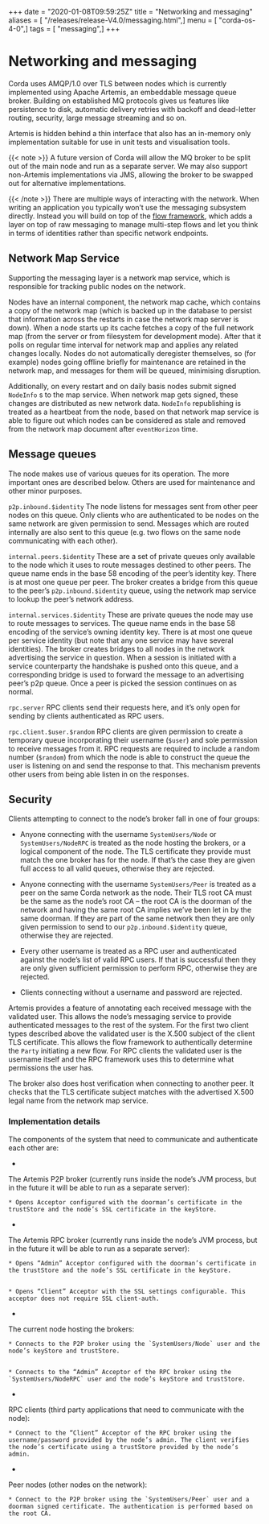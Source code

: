 +++
date = "2020-01-08T09:59:25Z"
title = "Networking and messaging"
aliases = [ "/releases/release-V4.0/messaging.html",]
menu = [ "corda-os-4-0",]
tags = [ "messaging",]
+++


# Networking and messaging

Corda uses AMQP/1.0 over TLS between nodes which is currently implemented using Apache Artemis, an embeddable message
            queue broker. Building on established MQ protocols gives us features like persistence to disk, automatic delivery
            retries with backoff and dead-letter routing, security, large message streaming and so on.

Artemis is hidden behind a thin interface that also has an in-memory only implementation suitable for use in
            unit tests and visualisation tools.


{{< note >}}
A future version of Corda will allow the MQ broker to be split out of the main node and run as a
                separate server. We may also support non-Artemis implementations via JMS, allowing the broker to be swapped
                out for alternative implementations.

{{< /note >}}
There are multiple ways of interacting with the network. When writing an application you typically won’t use the
            messaging subsystem directly. Instead you will build on top of the [flow framework](flow-state-machines.md),
            which adds a layer on top of raw messaging to manage multi-step flows and let you think in terms of identities
            rather than specific network endpoints.


## Network Map Service

Supporting the messaging layer is a network map service, which is responsible for tracking public nodes on the network.

Nodes have an internal component, the network map cache, which contains a copy of the network map (which is backed up in the database
                to persist that information across the restarts in case the network map server is down). When a node starts up its cache
                fetches a copy of the full network map (from the server or from filesystem for development mode). After that it polls on
                regular time interval for network map and applies any related changes locally.
                Nodes do not automatically deregister themselves, so (for example) nodes going offline briefly for maintenance are retained
                in the network map, and messages for them will be queued, minimising disruption.

Additionally, on every restart and on daily basis nodes submit signed `NodeInfo` s to the map service. When network map gets
                signed, these changes are distributed as new network data. `NodeInfo` republishing is treated as a heartbeat from the node,
                based on that network map service is able to figure out which nodes can be considered as stale and removed from the network
                map document after `eventHorizon` time.


## Message queues

The node makes use of various queues for its operation. The more important ones are described below. Others are used
                for maintenance and other minor purposes.



`p2p.inbound.$identity`
The node listens for messages sent from other peer nodes on this queue. Only clients who are authenticated to be
                            nodes on the same network are given permission to send. Messages which are routed internally are also sent to this
                            queue (e.g. two flows on the same node communicating with each other).


`internal.peers.$identity`
These are a set of private queues only available to the node which it uses to route messages destined to other peers.
                            The queue name ends in the base 58 encoding of the peer’s identity key. There is at most one queue per peer. The broker
                            creates a bridge from this queue to the peer’s `p2p.inbound.$identity` queue, using the network map service to lookup the
                            peer’s network address.


`internal.services.$identity`
These are private queues the node may use to route messages to services. The queue name ends in the base 58 encoding
                            of the service’s owning identity key. There is at most one queue per service identity (but note that any one service
                            may have several identities). The broker creates bridges to all nodes in the network advertising the service in
                            question. When a session is initiated with a service counterparty the handshake is pushed onto this queue, and a
                            corresponding bridge is used to forward the message to an advertising peer’s p2p queue. Once a peer is picked the
                            session continues on as normal.


`rpc.server`
RPC clients send their requests here, and it’s only open for sending by clients authenticated as RPC users.


`rpc.client.$user.$random`
RPC clients are given permission to create a temporary queue incorporating their username (`$user`) and sole
                            permission to receive messages from it. RPC requests are required to include a random number (`$random`) from
                            which the node is able to construct the queue the user is listening on and send the response to that. This mechanism
                            prevents other users from being able listen in on the responses.


## Security

Clients attempting to connect to the node’s broker fall in one of four groups:


* Anyone connecting with the username `SystemUsers/Node` or `SystemUsers/NodeRPC` is treated as the node hosting the brokers, or a logical
                        component of the node. The TLS certificate they provide must match the one broker has for the node. If that’s the case
                        they are given full access to all valid queues, otherwise they are rejected.


* Anyone connecting with the username `SystemUsers/Peer` is treated as a peer on the same Corda network as the node. Their
                        TLS root CA must be the same as the node’s root CA – the root CA is the doorman of the network and having the same root CA
                        implies we’ve been let in by the same doorman. If they are part of the same network then they are only given permission
                        to send to our `p2p.inbound.$identity` queue, otherwise they are rejected.


* Every other username is treated as a RPC user and authenticated against the node’s list of valid RPC users. If that
                        is successful then they are only given sufficient permission to perform RPC, otherwise they are rejected.


* Clients connecting without a username and password are rejected.


Artemis provides a feature of annotating each received message with the validated user. This allows the node’s messaging
                service to provide authenticated messages to the rest of the system. For the first two client types described above the
                validated user is the X.500 subject of the client TLS certificate. This allows the flow framework to authentically determine
                the `Party` initiating a new flow. For RPC clients the validated user is the username itself and the RPC framework uses
                this to determine what permissions the user has.

The broker also does host verification when connecting to another peer. It checks that the TLS certificate subject matches
                with the advertised X.500 legal name from the network map service.


### Implementation details



The components of the system that need to communicate and authenticate each other are:

* 

The Artemis P2P broker (currently runs inside the node’s JVM process, but in the future it will be able to run as a separate server):

    * Opens Acceptor configured with the doorman’s certificate in the trustStore and the node’s SSL certificate in the keyStore.



* 

The Artemis RPC broker (currently runs inside the node’s JVM process, but in the future it will be able to run as a separate server):

    * Opens “Admin” Acceptor configured with the doorman’s certificate in the trustStore and the node’s SSL certificate in the keyStore.


    * Opens “Client” Acceptor with the SSL settings configurable. This acceptor does not require SSL client-auth.



* 

The current node hosting the brokers:

    * Connects to the P2P broker using the `SystemUsers/Node` user and the node’s keyStore and trustStore.


    * Connects to the “Admin” Acceptor of the RPC broker using the `SystemUsers/NodeRPC` user and the node’s keyStore and trustStore.



* 

RPC clients (third party applications that need to communicate with the node):

    * Connect to the “Client” Acceptor of the RPC broker using the username/password provided by the node’s admin. The client verifies the node’s certificate using a trustStore provided by the node’s admin.



* 

Peer nodes (other nodes on the network):

    * Connect to the P2P broker using the `SystemUsers/Peer` user and a doorman signed certificate. The authentication is performed based on the root CA.




